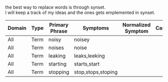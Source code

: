 the best way to replace words is through synset.    
I will keep a track of my ideas and the ones gets emplemented in synset.  

Domain|Type|Primary Phrase|Symptoms|Normalized Symptom|Cases|Status
------|----|--------------|--------|------------------|-----|------
All|Term|noisy|noisey
All|Term|noises|noise
All|Term|leaking|leaks,leeking
All|Term|starting|starts,start
All|Term|stopping|stop,stops,stoping
